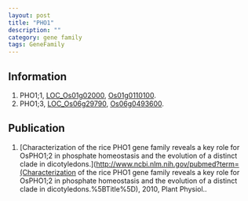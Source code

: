 ```yaml
---
layout: post
title: "PHO1"
description: ""
category: gene family
tags: GeneFamily
---
```


## Information
1. PHO1;1, [LOC_Os01g02000](http://rice.plantbiology.msu.edu/cgi-bin/ORF_infopage.cgi?orf=LOC_Os01g02000), [Os01g0110100](http://rapdb.dna.affrc.go.jp/viewer/gbrowse_details/irgsp1?name=Os01g0110100).
2. PHO1;3, [LOC_Os06g29790](http://rice.plantbiology.msu.edu/cgi-bin/ORF_infopage.cgi?orf=LOC_Os06g29790), [Os06g0493600](http://rapdb.dna.affrc.go.jp/viewer/gbrowse_details/irgsp1?name=Os06g0493600).

## Publication
1. [Characterization of the rice PHO1 gene family reveals a key role for OsPHO1;2 in phosphate homeostasis and the evolution of a distinct clade in dicotyledons.](http://www.ncbi.nlm.nih.gov/pubmed?term=(Characterization of the rice PHO1 gene family reveals a key role for OsPHO1;2 in phosphate homeostasis and the evolution of a distinct clade in dicotyledons.%5BTitle%5D), 2010, Plant Physiol..



